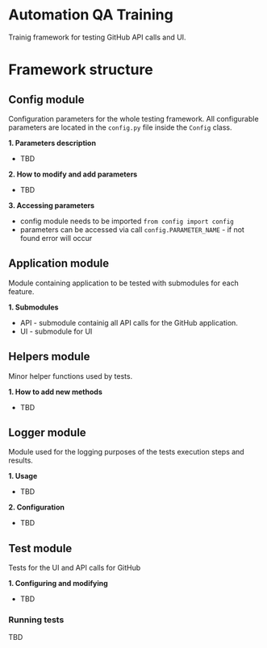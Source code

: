 # Automation QA Training

Trainig framework for testing GitHub API calls and UI.

# Framework structure 

##  Config module
Configuration parameters for the whole testing framework. All configurable parameters are located in the `config.py` file inside the `Config` class.

**1. Parameters description**
* TBD

**2. How to modify and add parameters**
* TBD

**3. Accessing parameters**

* config module needs to be imported `from config import config`
* parameters can be accessed via call `config.PARAMETER_NAME` - if not found error will occur

## Application module
Module containing application to be tested with submodules for each feature.

**1. Submodules**
* API - submodule containig all API calls for the GitHub application.
* UI - submodule for UI 

## Helpers module 
Minor helper functions used by tests.

**1. How to add new methods**
 * TBD

## Logger module
Module used for the logging purposes of the tests execution steps and results.

**1. Usage**
* TBD

**2. Configuration**
* TBD

## Test module
Tests for the UI and API calls for GitHub

**1. Configuring and modifying**
* TBD
  
### Running tests
TBD

